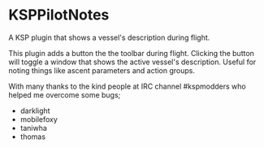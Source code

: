 # KSPPilotNotes
A KSP plugin that shows a vessel's description during flight.

This plugin adds a button the the toolbar during flight. Clicking the button will toggle a window that shows the active vessel's description. Useful for noting things like ascent parameters and action groups.

With many thanks to the kind people at IRC channel #kspmodders who helped me overcome some bugs;

- darklight
- mobilefoxy
- taniwha
- thomas
